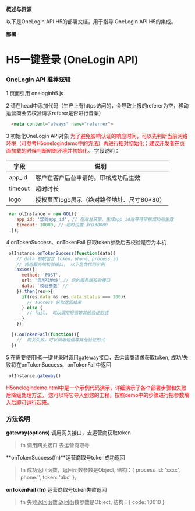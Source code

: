 **概述与资源**

以下是OneLogin API H5的部署文档，用于指导 OneLogin API H5的集成。

**部署**

# H5一键登录 (OneLogin API)

### OneLogin API 推荐逻辑
1 页面引用 oneloginh5.js 

2 请在head中添加代码（生产上有https访问的，会导致上报的referer为空，移动运营商会去校验请求referer是否进行备案）
```html
  <meta content="always" name="referrer">
```
3 初始化OneLogin API对象
<span style="color:red">
为了避免影响认证的响应时间，可以先判断当前网络环境（可参考H5onelogindemo中的方法）再进行相对初始化；建议开发者在页面加载的时候判断网络环境并初始化。
</span>
字段说明：

| 字段         | 说明                                                         |
| ------------ | ------------------------------------------------------------ |
| app_id       | 客户在客户后台申请的。审核成功后生效                         |
| timeout      | 超时时长                                                     |
| logo         | 授权页面logo展示（绝对路径地址、尺寸80*80）                                                   |

```javascript
 var olInstance = new GOL({            
    app_id: '您的app_id', // 在后台获取，生成app_id后等待审核成功后生效
    timeout: 10000, // 超时设置 默认30000
  });
```

4 onTokenSuccess、onTokenFail 获取token参数后去校验是否为本机

```javascript
 olInstance.onTokenSuccess(function(data){
    // data 参数包含 token、phone、process_id
    // 调用服务端校验接口， 以下是伪代码示例
    axios({
      method: 'POST',
      url: '您API地址',// 您的服务端校验接口
      data: `校验参数` //        
    }).then(res=>{
      if(res.data && res.data.status === 200){
        // success 获取返回结果
      } else {
        // fail， 可以调用短信等其他验证形式
      }
    });

  }).onTokenFail(function(){      
    //  网关失败，可以调用短信等其他验证形式
  })
```

5 在需要使用H5一键登录时调用gateway接口，去运营商请求获取token, 成功/失败将在onTokenSuccess、onTokenFail中返回

```javascript
 olInstance.gateway() 
```

 <span style="color:red">
 H5onelogindemo.html中是一个示例代码演示，详细演示了各个部署步骤和失败后降级处理方法。
 您可以将它导入到您的工程，按照demo中的步骤进行把参数填入后即可运行起来。</span>

### 方法说明

**gateway(options)** 调用网关接口，去运营商获取token
>fn 调用网关接口 去运营商取号

**onTokenSuccess(fn)**运营商取号token成功返回

>fn 成功返回函数，返回函数参数是Object, 结构：{ process_id: 'xxxx', phone:'', token: 'abc' }。

**onTokenFail (fn)** 运营商取号token失败返回

>fn 失败返回函数,返回函数参数是Object, 结构：{ code: 10010 }



